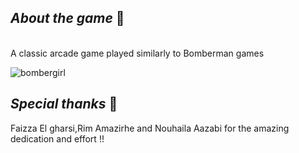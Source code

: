 ## <em>About the game</em> 🚀

<br> A classic arcade game played similarly to Bomberman games </br>


![bombergirl](https://user-images.githubusercontent.com/71712677/124292467-81b4b300-db4d-11eb-8517-cc4ade854c52.jpeg)

## <em>Special thanks </em> 🤗

Faizza El gharsi,Rim Amazirhe and Nouhaila Aazabi for the amazing dedication and effort !!

